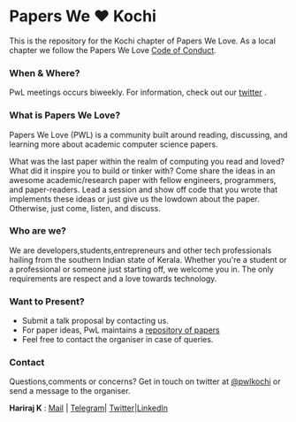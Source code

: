 # Papers We ❤ Kochi

This is the repository for the Kochi chapter of Papers We Love. As a local chapter we follow the Papers We Love [Code of Conduct](https://github.com/papers-we-love/kochi/blob/master/code-of-conduct.md).

### When & Where?

PwL meetings occurs biweekly. For information, check out our [twitter](https://twitter.com/pwlkochi) .

### What is Papers We Love?

Papers We Love (PWL) is a community built around reading, discussing, and learning more about academic computer science papers.

What was the last paper within the realm of computing you read and  loved? What did it inspire you to build or tinker with? Come share the  ideas in an awesome academic/research paper with fellow engineers,  programmers, and paper-readers. Lead a session and show off code that  you wrote that implements these ideas or just give us the lowdown about  the paper. Otherwise, just come, listen, and discuss.

### Who are we?

We are developers,students,entrepreneurs and other tech professionals hailing from the southern Indian state of Kerala. Whether you're a student or a professional or someone just starting off, we welcome you in. The only requirements are respect and a love towards technology.

### Want to Present?

- Submit a talk proposal by contacting us.
- For paper ideas, PwL maintains a [repository of papers](https://github.com/papers-we-love/papers-we-love)
- Feel  free to contact the organiser in case of queries. 

### Contact

Questions,comments or concerns? Get in touch on twitter at  [@pwlkochi](twiiter.com/pwlkochi) or send a message to the organiser.

**Hariraj K** : [Mail](mailto:harirajk@pm.me) | [Telegram](t.me/picklehari)| [Twitter](twitter.com/picklehari)|[LinkedIn](linkedin.com/in/harirajk)









